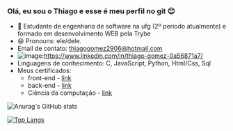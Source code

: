 ### Olá, eu sou o Thiago e esse é meu perfil no git 😊

- 🔭 Estudante de engenharia de software na ufg (2º periodo atualmente) e formado em desenvolvimento WEB pela Trybe
- 😄 Pronouns: ele/dele.
- Email de contato: thiagogomez2906@hotmail.com
- ![image](https://img.shields.io/badge/LinkedIn-0077B5?style=for-the-badge&logo=linkedin&logoColor=white):https://www.linkedin.com/in/thiago-gomez-0a56871a7/
- Linguagens de conhecimento: C, JavaScript, Python, Html/Css, Sql
- Meus certificados:
  - front-end - [link](https://www.credential.net/8648073e-d135-4b1e-a764-5532f39afd0b?record_view=true)
  - back-end - [link](https://www.credential.net/15b660ec-ee20-45b1-bfd5-840bbed8c0da?record_view=true)
  - Ciência da computação - [link](https://www.credential.net/94b8c9fa-4de3-48f6-ad9e-c84c0633337a?record_view=true)

![Anurag's GitHub stats](https://github-readme-stats.vercel.app/api?username=thinito&show_icons=true&theme=dark)

[![Top Langs](https://github-readme-stats.vercel.app/api/top-langs/?username=thinito&layout=compact&theme=dark)](https://github.com/thinito/github-readme-stats)
